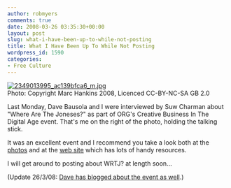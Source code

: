```yaml
---
author: robmyers
comments: true
date: 2008-03-26 03:35:30+00:00
layout: post
slug: what-i-have-been-up-to-while-not-posting
title: What I Have Been Up To While Not Posting
wordpress_id: 1590
categories:
- Free Culture
---
```


[![2349013995_ac139bfca6_m.jpg](/wp-content/uploads/2008/03/2349013995_ac139bfca6_m.jpg)](http://www.flickr.com/photos/marchankins/2349013995/sizes/o/in/photostream/)  
Photo: Copyright Marc Hankins 2008, Licenced CC-BY-NC-SA GB 2.0  
  
Last Monday, Dave Bausola and I were interviewed by Suw Charman about "Where Are The Joneses?" as part of ORG's Creative Business In The Digital Age event.  That's me on the right of the photo, holding the talking stick.  
  
It was an excellent event and I recommend you take a look both at the[ photos](http://www.flickr.com/photos/marchankins/sets/72157604184001350/) and at the [web site](http://www.openrightsgroup.org/creativebusiness/index.php/Main_Page) which has lots of handy resources.  
  
I will get around to posting about WRTJ? at length soon...  
  
(Update 26/3/08: [Dave has blogged about the event as well](http://zeroinfluence.wordpress.com/2008/03/26/the-open-rights-group-make-a-case-study-of-where-are-the-joneses/).)  


